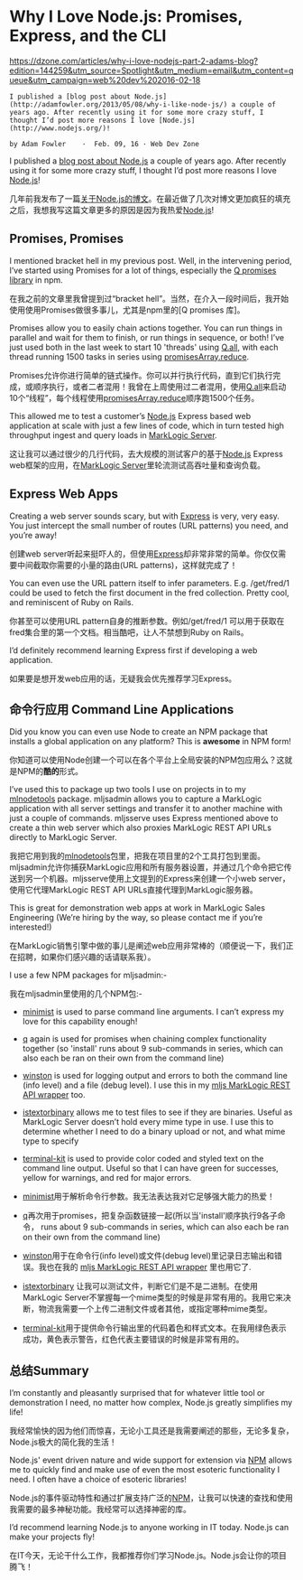 # Why I Love Node.js: Promises, Express, and the CLI

https://dzone.com/articles/why-i-love-nodejs-part-2-adams-blog?edition=144259&utm_source=Spotlight&utm_medium=email&utm_content=queue&utm_campaign=web%20dev%202016-02-18

```
I published a [blog post about Node.js](http://adamfowler.org/2013/05/08/why-i-like-node-js/) a couple of years ago. After recently using it for some more crazy stuff, I thought I’d post more reasons I love [Node.js](http://www.nodejs.org/)!

by Adam Fowler    ·  Feb. 09, 16 · Web Dev Zone
```
  
I published a [blog post about Node.js](http://adamfowler.org/2013/05/08/why-i-like-node-js/) a couple of years ago. After recently using it for some more crazy stuff, I thought I’d post more reasons I love [Node.js](http://www.nodejs.org/)!

几年前我发布了一篇[关于Node.js的博文](http://adamfowler.org/2013/05/08/why-i-like-node-js/)。在最近做了几次对博文更加疯狂的填充之后，我想我写这篇文章更多的原因是因为我热爱[Node.js](http://www.nodejs.org/)!

## Promises, Promises

I mentioned bracket hell in my previous post. Well, in the intervening period, I’ve started using Promises for a lot of things, especially the [Q promises library](https://www.npmjs.com/package/q) in npm.

在我之前的文章里我曾提到过“bracket hell”。当然，在介入一段时间后，我开始使用使用Promises做很多事儿，尤其是npm里的[Q promises 库]。

Promises allow you to easily chain actions together. You can run things in parallel and wait for them to finish, or run things in sequence, or both! I’ve just used both in the last week to start 10 'threads' using [Q.all](https://www.npmjs.com/package/q#combination), with each thread running 1500 tasks in series using [promisesArray.reduce](https://www.npmjs.com/package/q#sequences).

Promises允许你进行简单的链式操作。你可以并行执行代码，直到它们执行完成，或顺序执行，或者二者混用！我曾在上周使用过二者混用，使用[Q.all](https://www.npmjs.com/package/q#combination)来启动10个“线程”，每个线程使用[promisesArray.reduce](https://www.npmjs.com/package/q#sequences)顺序跑1500个任务。

This allowed me to test a customer’s [Node.js](http://www.nodejs.org/) Express based web application at scale with just a few lines of code, which in turn tested high throughput ingest and query loads in [MarkLogic Server](http://developer.marklogic.com/).

这让我可以通过很少的几行代码，去大规模的测试客户的基于[Node.js](http://www.nodejs.org/) Express web框架的应用，在[MarkLogic Server](http://developer.marklogic.com/)里轮流测试高吞吐量和查询负载。

## Express Web Apps

Creating a web server sounds scary, but with [Express](https://www.npmjs.com/package/express) is very, very easy. You just intercept the small number of routes (URL patterns) you need, and you’re away!

创建web server听起来挺吓人的，但使用[Express](https://www.npmjs.com/package/express)却非常非常的简单。你仅仅需要中间截取你需要的小量的路由(URL patterns)，这样就完成了！

You can even use the URL pattern itself to infer parameters. E.g. /get/fred/1 could be used to fetch the first document in the fred collection. Pretty cool, and reminiscent of Ruby on Rails.

你甚至可以使用URL pattern自身的推断参数。例如/get/fred/1 可以用于获取在fred集合里的第一个文档。相当酷吧，让人不禁想到Ruby on Rails。

I’d definitely recommend learning Express first if developing a web application.

如果要是想开发web应用的话，无疑我会优先推荐学习Express。

## 命令行应用 Command Line Applications

Did you know you can even use Node to create an NPM package that installs a global application on any platform? This is **awesome** in NPM form!

你知道可以使用Node创建一个可以在各个平台上全局安装的NPM包应用么？这就是NPM的**酷的**形式。

I’ve used this to package up two tools I use on projects in to my [mlnodetools](https://github.com/adamfowleruk/mlnodetools) package. mljsadmin allows you to capture a MarkLogic application with all server settings and transfer it to another machine with just a couple of commands. mljsserve uses Express mentioned above to create a thin web server which also proxies MarkLogic REST API URLs directly to MarkLogic Server.

我把它用到我的[mlnodetools](https://github.com/adamfowleruk/mlnodetools)包里，把我在项目里的2个工具打包到里面。mljsadmin允许你捕获MarkLogic应用和所有服务器设置，并通过几个命令把它传送到另一个机器。mljsserve使用上文提到的Express来创建一个小web server，使用它代理MarkLogic REST API URLs直接代理到MarkLogic服务器。


This is great for demonstration web apps at work in MarkLogic Sales Engineering (We’re hiring by the way, so please contact me if you’re interested!)

在MarkLogic销售引擎中做的事儿是阐述web应用非常棒的（顺便说一下，我们正在招聘，如果你们感兴趣的话请联系我）。

I use a few NPM packages for mljsadmin:-

我在mljsadmin里使用的几个NPM包:-

- [minimist](https://www.npmjs.com/package/minimist) is used to parse command line arguments. I can’t express my love for this capability enough!
- [q](https://www.npmjs.com/package/q) again is used for promises when chaining complex functionality together (so 'install' runs about 9 sub-commands in series, which can also each be ran on their own from the command line)
- [winston](https://www.npmjs.com/package/winston) is used for logging output and errors to both the command line (info level) and a file (debug level). I use this in my [mljs MarkLogic REST API wrapper](https://github.com/adamfowleruk/mljs) too.
- [istextorbinary](https://www.npmjs.com/package/istextorbinary) allows me to test files to see if they are binaries. Useful as MarkLogic Server doesn’t hold every mime type in use. I use this to determine whether I need to do a binary upload or not, and what mime type to specify
- [terminal-kit](https://www.npmjs.com/package/terminal-kit) is used to provide color coded and styled text on the command line output. Useful so that I can have green for successes, yellow for warnings, and red for major errors.

- [minimist](https://www.npmjs.com/package/minimist)用于解析命令行参数。我无法表达我对它足够强大能力的热爱！
- [q](https://www.npmjs.com/package/q)再次用于promises，把复杂函数链接一起(所以当'install'顺序执行9各子命令， runs about 9 sub-commands in series, which can also each be ran on their own from the command line)
- [winston](https://www.npmjs.com/package/winston)用于在命令行(info level)或文件(debug level)里记录日志输出和错误。我也在我的 [mljs MarkLogic REST API wrapper](https://github.com/adamfowleruk/mljs) 里也用它了.
- [istextorbinary](https://www.npmjs.com/package/istextorbinary) 让我可以测试文件，判断它们是不是二进制。在使用MarkLogic Server不掌握每一个mime类型的时候是非常有用的。我用它来决断，物流我需要一个上传二进制文件或者其他，或指定哪种mime类型。
- [terminal-kit](https://www.npmjs.com/package/terminal-kit)用于提供命令行输出里的代码着色和样式文本。在我用绿色表示成功，黄色表示警告，红色代表主要错误的时候是非常有用的。


## 总结Summary

I’m constantly and pleasantly surprised that for whatever little tool or demonstration I need, no matter how complex, Node.js greatly simplifies my life!

我经常愉快的因为他们而惊喜，无论小工具还是我需要阐述的那些，无论多复杂，Node.js极大的简化我的生活！

Node.js' event driven nature and wide support for extension via [NPM](http://npmjs.com/) allows me to quickly find and make use of even the most esoteric functionality I need. I often have a choice of esoteric libraries!

Node.js的事件驱动特性和通过扩展支持广泛的[NPM](http://npmjs.com/)，让我可以快速的查找和使用我需要的最多神秘功能。我经常可以选择神密的库。

I’d recommend learning Node.js to anyone working in IT today. Node.js can make your projects fly!

在IT今天，无论干什么工作，我都推荐你们学习Node.js。Node.js会让你的项目腾飞！